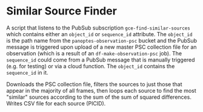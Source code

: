 # Similar Source Finder

A script that listens to the PubSub subscription `gce-find-similar-sources` which
contains either an `object_id` or `sequence_id` attribute. The `object_id` is the 
path name from the `panoptes-observation-psc` bucket and the PubSub message is
triggered upon upload of a new master PSC collection file for an observation (which
is a result of an `df-make-observation-psc` job). The `sequence_id` could come
from a PubSub message that is manually triggered (e.g. for testing) or via a cloud
function. The `object_id` contains the `sequence_id` in it.

Downloads the PSC collection file, filters the sources to just those that appear in
the majority of all frames, then loops each source to find the most "similar" sources
according to the sum of the sum of squared differences. Writes CSV file for each
source (PICID).